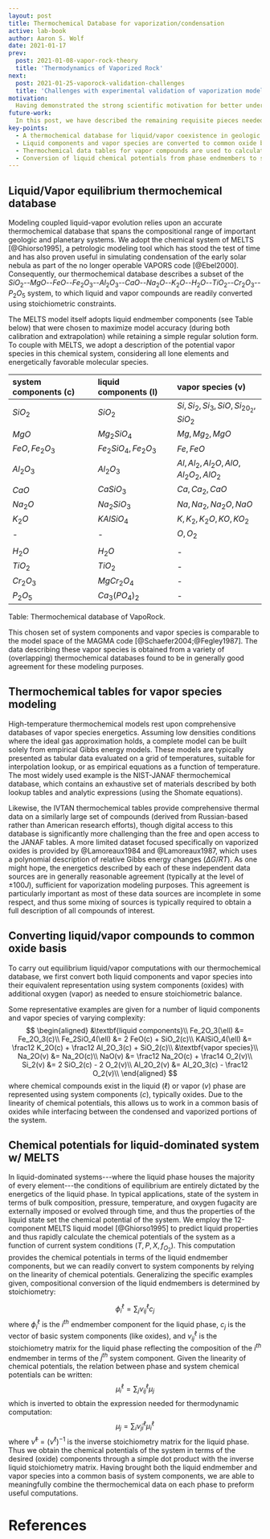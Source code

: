 ```yaml
---
layout: post
title: Thermochemical Database for vaporization/condensation
active: lab-book
author: Aaron S. Wolf
date: 2021-01-17
prev:
  post: 2021-01-08-vapor-rock-theory
  title: 'Thermodynamics of Vaporized Rock'
next:
  post: 2021-01-25-vaporock-validation-challenges
  title: 'Challenges with experimental validation of vaporization modeling'
motivation:
  Having demonstrated the strong scientific motivation for better understanding silicate vaporization processes, we propose to develop a new code VapoRock, which combines the MELTS liquid model (as implemented by the ThermoEngine code) with gas-species properties from the thermochemistry tables of NIST-JANAF and @Lamoreaux1984 & @Lamoreaux1987, enabling coexisting vapor speciation calculations similar to those provided by the MAGMA code. VapoRock is fully capable of determining gaseous species abundances in contact with a magma, represented using the MELTS liquid model. MELTS has been rigorously tested and validated by the petrology community over the last 25 years. Currently, the closed-source tool MAGMA is the only one available that is capable of predicting gas abundances in equilibrium with a magma ocean. Thus a major benefit of our project will be the extension of the open-source ThermoEngine code to treat magma-vapor systems as a new tool for the community.
future-work:
  In this post, we have described the remaining requisite pieces needed for practical thermodynamic computations. At this stage, we are fully capable of performing predictive models of silicate vapor outgassing, to be presented in a future post. Additionally, we will carry out and analyze validation calculations to compare the results of VapoRock to the existing vapor software MAGMA. In particular, we will focus on the qualitative similarities and work to understand the root cause of key quantitative differences.
key-points:
  - A thermochemical database for liquid/vapor coexistence in geologic systems is constructed based on the MELTS thermodynamic model combined with lab-based vapor species thermal models at 1bar.
  - Liquid components and vapor species are converted to common oxide basis (system components) to enable simple equilibrium calculations
  - Thermochemical data tables for vapor compounds are used to calculate relative abundances of vapor species; NIST-JANAF, IVTAN, and compillations of Lamoreaux are used and are in general agreement.
  - Conversion of liquid chemical potentials from phase endmembers to system components is given by dot product of inverse liquid stoichiometry matrix with calculated liquid phase chemical potentials.
---
```


## Liquid/Vapor equilibrium thermochemical database
<!-- # [[202101111354]] Liquid/Vapor equilibrium thermochemical database -->

Modeling coupled liquid-vapor evolution relies upon an accurate thermochemical database that spans the compositional range of important geologic and planetary systems.
We adopt the chemical system of MELTS [@Ghiorso1995], a petrologic modeling tool which has stood the test of time and has also proven useful in simulating condensation of the early solar nebula as part of the no longer operable VAPORS code [@Ebel2000].
Consequently, our thermochemical database describes a subset of the $SiO_2$--$MgO$--$FeO$--$Fe_2O_3$--$Al_2O_3$--$CaO$--$Na_2O$--$K_2O$--$H_2O$--$TiO_2$--$Cr_2O_3$--$P_2O_5$ system, to which liquid and vapor compounds are readily converted using stoichiometric constraints.
 <!-- [[202101121125]] -->
<!-- strip out tbl refs since not working yet in open lab-book (FIX LATER) -->
The MELTS model itself adopts liquid endmember components (see Table below) that were chosen to maximize model accuracy (during both calibration and extrapolation) while retaining a simple regular solution form.
To couple with MELTS, we adopt a description of the potential vapor species in this chemical system, considering all lone elements and energetically favorable molecular species.

|system components (c)|liquid components (l)|vapor species (v)|
|:---|:---|:---|
|$SiO_2$|$SiO_2$|$Si, Si_2, Si_3, SiO, Si_20_2, SiO_2$|
|$MgO$|$Mg_2SiO_4$|$Mg, Mg_2, MgO$|
|$FeO, Fe_2O_3$|$Fe_2SiO_4, Fe_2O_3$|$Fe, FeO$|
|$Al_2O_3$|$Al_2O_3$|$Al, Al_2, Al_2O, AlO, Al_2O_2, AlO_2$|
|$CaO$|$CaSiO_3$|$Ca, Ca_2, CaO$|
|$Na_2O$|$Na_2SiO_3$|$Na, Na_2, Na_2O, NaO$|
|$K_2O$|$KAlSiO_4$|$K, K_2, K_2O, KO, KO_2$|
|-|-|$O, O_2$|
| |||
|$H_2O$|$H_2O$|-|
|$TiO_2$|$TiO_2$|-|
|$Cr_2O_3$|$MgCr_2O_4$|-|
|$P_2O_5$|$Ca_3(PO_4)_2$|-|

  Table: Thermochemical database of VapoRock.
  <!-- {#tbl:chem-sys} -->
<!-- Table ref removed until working xnos activated in open lab-book -->

This chosen set of system components and vapor species is comparable to the model space of the MAGMA code [@Schaefer2004;@Fegley1987].
The data describing these vapor species is obtained from a variety of (overlapping) thermochemical databases found to be in generally good agreement for these modeling purposes.
 <!-- [[202101121012]] -->


## Thermochemical tables for vapor species modeling
<!-- # [[202101121012]] Thermochemical tables for vapor species modeling -->

High-temperature thermochemical models rest upon comprehensive databases of vapor species energetics.
Assuming low densities conditions where the ideal gas approximation holds, a complete model can be built solely from empirical Gibbs energy models.
These models are typically presented as tabular data evaluated on a grid of temperatures, suitable for interpolation lookup, or as empirical equations as a function of temperature.
The most widely used example is the NIST-JANAF thermochemical database, which contains an exhaustive set of materials described by both lookup tables and analytic expressions (using the Shomate equations).
 <!-- [[202006090659]] -->
Likewise, the IVTAN thermochemical tables provide comprehensive thermal data on a similarly large set of compounds (derived from Russian-based rather than American research efforts), though digital access to this database is significantly more challenging than the free and open access to the JANAF tables.
A more limited dataset focused specifically on vaporized oxides is provided by @Lamoreaux1984 and @Lamoreaux1987, which uses a polynomial description of relative Gibbs energy changes ($\Delta G / RT$).
As one might hope, the energetics described by each of these independent data sources are in generally reasonable agreement (typically at the level of $\pm100 J$), sufficient for vaporization modeling purposes.
This agreement is particularly important as most of these data sources are incomplete in some respect, and thus some mixing of sources is typically required to obtain a full description of all compounds of interest.



## Converting liquid/vapor compounds to common oxide basis
<!-- # [[202101121125]] Converting liquid/vapor compounds to common oxide basis -->


To carry out equilibrium liquid/vapor computations with our thermochemical database, we first convert both liquid components and vapor species into their equivalent representation using system components (oxides) with additional oxygen (vapor) as needed to ensure stoichiometric balance.
 <!-- [[202101111354]] -->
Some representative examples are given for a number of liquid components and vapor species of varying complexity:
$$
\begin{aligned}
&\textbf{liquid components}\\
Fe_2O_3(\ell) &= Fe_2O_3(c)\\
Fe_2SiO_4(\ell) &= 2 FeO(c) + SiO_2(c)\\
KAlSiO_4(\ell) &= \frac12 K_2O(c) + \frac12 Al_2O_3(c) + SiO_2(c)\\
&\textbf{vapor species}\\
Na_2O(v) &= Na_2O(c)\\
NaO(v) &= \frac12 Na_2O(c) + \frac14 O_2(v)\\
Si_2(v) &= 2 SiO_2(c) - 2 O_2(v)\\
Al_2O_2(v) &= Al_2O_3(c) - \frac12 O_2(v)\\
\end{aligned}
$$
where chemical compounds exist in the liquid ($\ell$) or vapor ($v$) phase are represented using system components ($c$), typically oxides.
Due to the linearity of chemical potentials, this allows us to work in a common basis of oxides while interfacing between the condensed and vaporized portions of the system.



## Chemical potentials for liquid-dominated system w/ MELTS
<!-- [[202101130617]] Chemical potentials for liquid-dominated system w/ MELTS -->

In liquid-dominated systems---where the liquid phase houses the majority of every element---the conditions of equilibrium are entirely dictated by the energetics of the liquid phase.
In typical applications, state of the system in terms of bulk composition, pressure, temperature, and oxygen fugacity are externally imposed or evolved through time, and thus the properties of the liquid state set the chemical potential of the system.
We employ the 12-component MELTS liquid model [@Ghiorso1995] to predict liquid properties and thus rapidly calculate the chemical potentials of the system as a function of current system conditions $(T, P, X, f_{O_2})$.
This computation provides the chemical potentials in terms of the liquid endmember components, but we can readily convert to system components by relying on the linearity of chemical potentials.
Generalizing the specific examples given, compositional conversion of the liquid endmembers is determined by stoichiometry:
 <!-- [[202101121125]] -->
$$
\phi_i^\ell = \sum_{j} \nu_{ij}^\ell c_j
$$
where $\phi_i^\ell$ is the $i^{th}$ endmember component for the liquid phase, $c_j$ is the vector of basic system components (like oxides), and $\nu_{ij}^\ell$ is the stoichiometry matrix for the liquid phase reflecting the composition of the $i^{th}$ endmember in terms of the $j^{th}$ system component.
Given the linearity of chemical potentials, the relation between phase and system chemical potentials can be written:
$$
\mu_{i}^{\ell} = \sum_j \nu_{ij}^{\ell} \mu_j
$$
which is inverted to obtain the expression needed for thermodynamic computation:
$$
\mu_j = \sum_i \tilde{\nu}^\ell_{ji} \mu_i^\ell
$$
where $\tilde{\nu}^\ell = ({\nu^\ell})^{-1}$ is the inverse stoichiometry matrix for the liquid phase.
Thus we obtain the chemical potentials of the system in terms of the desired (oxide) components through a simple dot product with the inverse liquid stoichiometry matrix.
Having brought both the liquid endmember and vapor species into a common basis of system components, we are able to meaningfully combine the thermochemical data on each phase to preform useful computations.


# References
